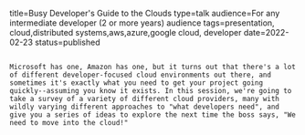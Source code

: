 title=Busy Developer's Guide to the Clouds
type=talk
audience=For any intermediate developer (2 or more years) audience
tags=presentation, cloud,distributed systems,aws,azure,google cloud, developer
date=2022-02-23
status=published
~~~~~~

Microsoft has one, Amazon has one, but it turns out that there's a lot of different developer-focused cloud environments out there, and sometimes it's exactly what you need to get your project going quickly--assuming you know it exists. In this session, we're going to take a survey of a variety of different cloud providers, many with wildly varying different approaches to "what developers need", and give you a series of ideas to explore the next time the boss says, "We need to move into the cloud!"
    
